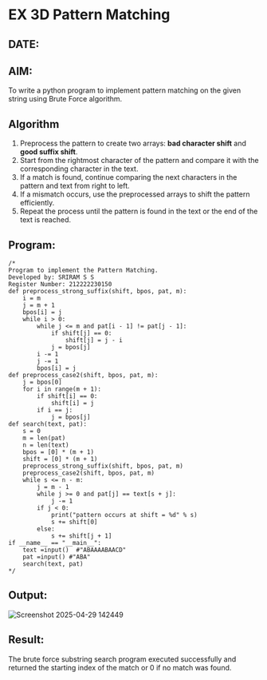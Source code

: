 # EX 3D Pattern Matching
## DATE:
## AIM:
To write a python program to implement pattern matching on the given string using Brute Force algorithm.

## Algorithm

1. Preprocess the pattern to create two arrays: **bad character shift** and **good suffix shift**.
2. Start from the rightmost character of the pattern and compare it with the corresponding character in the text.
3. If a match is found, continue comparing the next characters in the pattern and text from right to left.
4. If a mismatch occurs, use the preprocessed arrays to shift the pattern efficiently.
5. Repeat the process until the pattern is found in the text or the end of the text is reached.
## Program:
```
/*
Program to implement the Pattern Matching.
Developed by: SRIRAM S S
Register Number: 212222230150
def preprocess_strong_suffix(shift, bpos, pat, m):
    i = m
    j = m + 1
    bpos[i] = j
    while i > 0:
        while j <= m and pat[i - 1] != pat[j - 1]:
            if shift[j] == 0:
                shift[j] = j - i
            j = bpos[j]
        i -= 1
        j -= 1
        bpos[i] = j
def preprocess_case2(shift, bpos, pat, m):
    j = bpos[0]
    for i in range(m + 1):
        if shift[i] == 0:
            shift[i] = j
        if i == j:
            j = bpos[j]
def search(text, pat):
    s = 0
    m = len(pat)
    n = len(text)
    bpos = [0] * (m + 1)
    shift = [0] * (m + 1)
    preprocess_strong_suffix(shift, bpos, pat, m)
    preprocess_case2(shift, bpos, pat, m)
    while s <= n - m:
        j = m - 1
        while j >= 0 and pat[j] == text[s + j]:
            j -= 1
        if j < 0:
            print("pattern occurs at shift = %d" % s)
            s += shift[0]
        else:
            s += shift[j + 1]
if __name__ == "__main__":
    text =input()  #"ABAAAABAACD"
    pat =input() #"ABA"
    search(text, pat) 
*/
```

## Output:
![Screenshot 2025-04-29 142449](https://github.com/user-attachments/assets/b3bd486d-fcbc-4339-a996-17fea8901189)



## Result:
The brute force substring search program executed successfully and returned the starting index of the match or 0 if no match was found.
